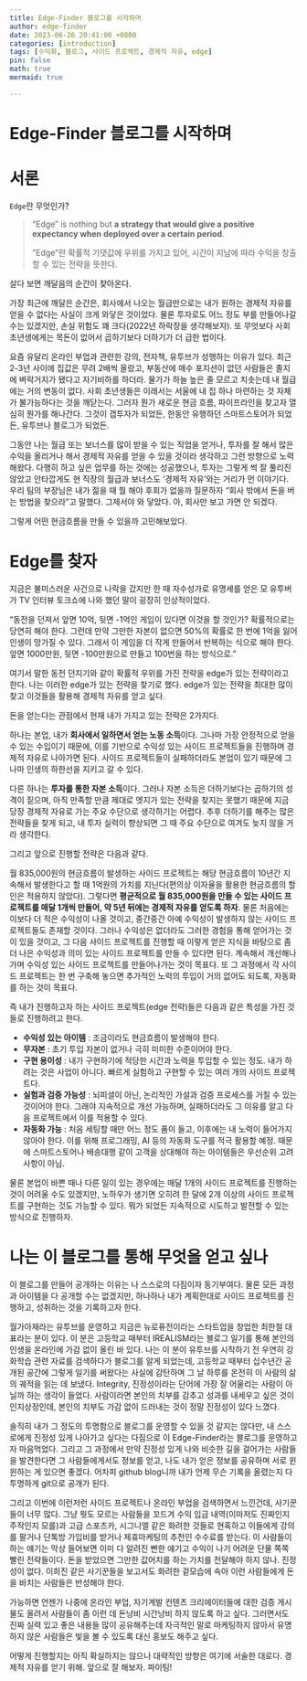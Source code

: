 ```yaml
---
title: Edge-Finder 블로그를 시작하며
author: edge-finder
date: 2023-06-26 20:41:00 +0800
categories: [introduction]
tags: [수익화, 블로그, 사이드 프로젝트, 경제적 자유, edge]
pin: false
math: true
mermaid: true

---
```


# Edge-Finder 블로그를 시작하며

# 서론

`Edge`란 무엇인가?

> “Edge” is nothing but **a strategy that would give a positive expectancy when deployed over a certain period**.
>
> ”Edge”란 확률적 기댓값에 우위를 가지고 있어, 시간이 지남에 따라 수익을 창출할 수 있는 전략을 뜻한다.

살다 보면 깨달음의 순간이 찾아온다.

가장 최근에 깨달은 순간은, 회사에서 나오는 월급만으로는 내가 원하는 경제적 자유를 얻을 수 없다는 사실이 크게 와닿은 것이었다. 물론 투자로도 어느 정도 부를 만들어나갈 수는 있겠지만, 손실 위험도 꽤 크다(2022년 하락장을 생각해보자). 또 무엇보다 사회 초년생에게는 목돈이 없어서 곱하기보다 더하기가 더 급한 법이다.

요즘 유달리 온라인 부업과 관련한 강의, 전자책, 유투브가 성행하는 이유가 있다. 최근 2-3년 사이에 집값은 무려 2배씩 올랐고, 부동산에 매수 포지션이 없던 사람들은 졸지에 벼락거지가 됐다고 자기비하를 하더라. 물가가 하늘 높은 줄 모르고 치솟는데 내 월급에는 거의 변동이 없다. 사회 초년생들은 이래서는 서울에 내 집 하나 마련하는 것 자체가 불가능하다는 것을 깨닫는다. 그러자 뭔가 새로운 현금 흐름, 파이프라인을 찾고자 열심히 뭔가를 해나간다. 그것이 갭투자가 되었든, 한동안 유행하던 스마트스토어가 되었든, 유투브나 블로그가 되었든.

그동안 나는 월급 또는 보너스를 많이 받을 수 있는 직업을 얻거나, 투자를 잘 해서 많은 수익을 올리거나 해서 경제적 자유를 얻을 수 있을 것이라 생각하고 그런 방향으로 노력해왔다. 다행히 하고 싶은 업무를 하는 것에는 성공했으나, 투자는 그렇게 썩 잘 풀리진 않았고 안타깝게도 현 직장의 월급과 보너스도 ‘경제적 자유’와는 거리가 먼 이야기다. 우리 팀의 부장님은 내가 젊을 때 뭘 해야 후회가 없을까 질문하자 “회사 밖에서 돈을 버는 방법을 찾으라”고 말했다. 그제서야 와 닿았다. 아, 회사만 보고 가면 안 되겠다.

그렇게 어떤 현금흐름을 만들 수 있을까 고민해보았다.

# Edge를 찾자

지금은 불미스러운 사건으로 나락을 갔지만 한 때 자수성가로 유명세를 얻은 모 유투버가 TV 인터뷰 토크쇼에 나와 했던 말이 굉장히 인상적이었다.

“동전을 던져서 앞면 10억, 뒷면 -1억인 게임이 있다면 이것을 할 것인가? 확률적으로는 당연히 해야 한다. 그런데 만약 그만한 자본이 없으면 50%의 확률로 한 번에 1억을 잃어 인생이 망가질 수 있다. 그래서 이 게임을 더 작게 만들어서 반복하는 식으로 해야 한다. 앞면 1000만원, 뒷면 -100만원으로 만들고 100번을 하는 방식으로.”

여기서 말한 동전 던지기와 같이 확률적 우위를 가진 전략을 edge가 있는 전략이라고 한다. 나는 이러한 edge가 있는 전략을 찾기로 했다. edge가 있는 전략을 최대한 많이 찾고 이것들을 활용해 경제적 자유를 얻고 싶다.

돈을 얻는다는 관점에서 현재 내가 가지고 있는 전략은 2가지다.

하나는 본업, 내가 **회사에서 일하면서 얻는 노동 소득**이다. 그나마 가장 안정적으로 얻을 수 있는 수입이기 때문에, 이를 기반으로 수익성 있는 사이드 프로젝트들을 진행하며 경제적 자유로 나아가면 된다. 사이드 프로젝트들이 실패하더라도 본업이 있기 때문에 그나마 인생의 하한선을 지키고 갈 수 있다.

다른 하나는 **투자를 통한 자본 소득**이다. 그러나 자본 소득은 더하기보다는 곱하기의 성격이 짙으며, 아직 만족할 만큼 제대로 엣지가 있는 전략을 찾지는 못했기 때문에 지금 당장 경제적 자유로 가는 주요 수단으로 생각하기는 어렵다. 추후 더하기를 해주는 많은 전략들을 찾게 되고, 내 투자 실력이 향상되면 그 때 주요 수단으로 여겨도 늦지 않을 거라 생각한다.

그리고 앞으로 진행할 전략은 다음과 같다.

월 835,000원의 현금흐름이 발생하는 사이드 프로젝트는 해당 현금흐름이 10년간 지속해서 발생한다고 할 때 1억원의 가치를 지닌다(편의상 이자율을 활용한 현금흐름의 할인은 적용하지 않았다). 그렇다면 **평균적으로 월 835,000원을 만들 수 있는 사이드 프로젝트를 매달 1개씩 만들어, 약 5년 뒤에는 경제적 자유를 얻도록 하자**. 물론 처음에는 이보다 더 적은 수익성이 나올 것이고, 중간중간 아예 수익성이 발생하지 않는 사이드 프로젝트들도 존재할 것이다. 그러나 수익성은 없더라도 그러한 경험을 통해 얻어가는 것이 있을 것이고, 그 다음 사이드 프로젝트를 진행할 때 이렇게 얻은 지식을 바탕으로 좀 더 나은 수익성과 의미 있는 사이드 프로젝트를 만들 수 있다면 된다. 계속해서 개선해나가며 수익성 있는 사이드 프로젝트를 만들어나가는 것이 목표다. 또 그 과정에서 각 사이드 프로젝트는 한 번 구축해 놓으면 추가적인 노력의 투입이 거의 없어도 되도록, 자동화를 하는 것이 목표다.

즉 내가 진행하고자 하는 사이드 프로젝트(edge 전략)들은 다음과 같은 특성을 가진 것들로 진행하려고 한다.

- **수익성 있는 아이템** : 조금이라도 현금흐름이 발생해야 한다.
- **무자본** : 초기 투입 자본이 없거나 극히 미미한 수준이어야 한다.
- **구현 용이성** : 내가 구현하기에 적당한 시간과 노력을 투입할 수 있는 정도. 내가 하려는 것은 사업이 아니다. 빠르게 실험하고 구현할 수 있는 여러 개의 사이드 프로젝트다.
- **실험과 검증 가능성** : 뇌피셜이 아닌, 논리적인 가설과 검증 프로세스를 거칠 수 있는 것이어야 한다. 그래야 지속적으로 개선 가능하며, 실패하더라도 그 이유를 알고 다음 프로젝트에서 이를 적용할 수 있다.
- **자동화 가능** : 처음 세팅할 때만 어느 정도 품이 들고, 이후에는 내 노력이 들어가지 않아야 한다. 이를 위해 프로그래밍, AI 등의 자동화 도구를 적극 활용할 예정. 때문에 스마트스토어나 배송대행 같이 고객을 상대해야 하는 아이템들은 우선순위 고려사항이 아님.

물론 본업이 바쁜 때나 다른 일이 있는 경우에는 매달 1개의 사이드 프로젝트를 진행하는 것이 어려울 수도 있겠지만, 노하우가 생기면 오히려 한 달에 2개 이상의 사이드 프로젝트를 구현하는 것도 가능할 수 있다. 뭐가 되었든 지속적으로 시도하고 발전할 수 있는 방식으로 진행하자.

# 나는 이 블로그를 통해 무엇을 얻고 싶나

이 블로그를 만들어 공개하는 이유는 나 스스로의 다짐이자 동기부여다. 물론 모든 과정과 아이템을 다 공개할 수는 없겠지만, 하나하나 내가 계획한대로 사이드 프로젝트를 진행하고, 성취하는 것을 기록하고자 한다.

월가아재라는 유투브를 운영하고 지금은 뉴로퓨전이라는 스타트업을 창업한 최한철 대표라는 분이 있다. 이 분은 고등학교 때부터 IREALISM라는 블로그 일기를 통해 본인의 인생을 온라인에 가감 없이 올린 바 있다. 나는 이 분이 유투브를 시작하기 전 우연히 강화학습 관련 자료를 검색하다가 블로그를 알게 되었는데, 고등학교 때부터 십수년간 공개된 공간에 그렇게 일기를 써왔다는 사실에 감탄하며 그 날 하루를 온전히 이 사람의 삶의 궤적을 읽는 데 보냈다. Integrity, 진정성이라는 단어에 가장 잘 어울리는 사람이 아닐까 하는 생각이 들었다. 사람이라면 본인의 치부를 감추고 성과를 내세우고 싶은 것이 인지상정인데, 본인의 치부도 가감 없이 드러내는 것이 정말 진정성이 있다 느꼈다.



솔직히 내가 그 정도의 투명함으로 블로그를 운영할 수 있을 것 같지는 않다만, 내 스스로에게 진정성 있게 나아가고 싶다는 다짐으로 이 Edge-Finder라는 블로그를 운영하고자 마음먹었다. 그리고 그 과정에서 만약 진정성 있게 나와 비슷한 길을 걸어가는 사람들을 발견한다면 그 사람들에게서도 정보를 얻고, 나도 내가 얻은 정보를 공유하며 서로 윈윈하는 게 있으면 좋겠다. 어차피 github blog니까 내가 언제 무슨 기록을 올렸는지 다 투명하게 git으로 공개가 된다.



그리고 이번에 이런저런 사이드 프로젝트나 온라인 부업을 검색하면서 느낀건데, 사기꾼들이 너무 많다. 그냥 뭣도 모르는 사람들을 꼬드겨 수익 입금 내역(이마저도 진짜인지 주작인지 모를)과 고급 스포츠카, 시그니엘 같은 화려한 것들로 현혹하고 이들에게 강의를 팔거나 단톡방 가입비를 받거나 제휴마케팅의 추천인 수수료를 받는다. 이 사람들이 하는 얘기는 막상 들어보면 이미 다 알려진 뻔한 얘기고 수익이 나기 어려운 단물 쪽쪽 빨린 전략들이다. 돈을 받았으면 그만한 값어치를 하는 가치를 전달해야 하지 않나. 진정성이 없다. 이희진 같은 사기꾼들을 보고서도 화려한 겉모습에 속아 이런 사람들에게 돈을 바치는 사람들은 반성해야 한다.

가능하면 언젠가 나중에 온라인 부업, 자기계발 컨텐츠 크리에이터들에 대한 검증 게시물도 올려서 사람들이 좀 이런 데 돈낭비 시간낭비 하지 않도록 하고 싶다. 그러면서도 진짜 실력 있고 좋은 내용들 많이 공유해주는데 자극적인 말로 마케팅하지 않아서 유명하지 않은 사람들은 빛을 볼 수 있도록 대신 홍보도 해주고 싶다.

어떻게 진행할지는 아직 확실하지는 않으나 대략적인 방향은 여기에 서술한 대로다. 경제적 자유를 얻기 위해. 앞으로 잘 해보자. 파이팅!